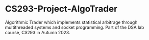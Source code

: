 # CS293-Project-AlgoTrader
Algorithmic Trader which implements statistical arbitrage through multithreaded systems and socket programming.
Part of the DSA lab course, CS293 in Autumn 2023.
